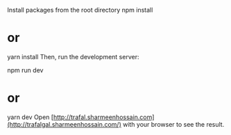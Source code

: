 Install packages from the root directory
npm install
# or
yarn install
Then, run the development server:

npm run dev
# or
yarn dev
Open [http://trafal.sharmeenhossain.com](http://trafalgal.sharmeenhossain.com/) with your browser to see the result.

